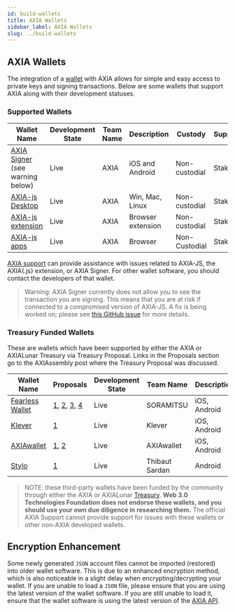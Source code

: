 ```yaml
---
id: build-wallets
title: AXIA Wallets
sidebar_label: AXIA Wallets
slug: ../build-wallets
---
```


## AXIA Wallets

The integration of a [wallet](../general/glossary.md#wallet) with AXIA allows for simple and easy access to
private keys and signing transactions. Below are some wallets that support AXIA along with their
development statuses.

### Supported Wallets

| Wallet Name                                                         | Development State | Team Name | Description       | Custody       | Supports |
| ------------------------------------------------------------------- | ----------------- | --------- | ----------------- | ------------- | -------- |
| [AXIA Signer](https://www.axia.io/signer/) (see warning below)  | Live              | AXIA    | iOS and Android   | Non-custodial | Staking  |
| [AXIA-js Desktop](https://github.com/AXIA-js/apps/releases) | Live              | AXIA    | Win, Mac, Linux   | Non-custodial | Staking  |
| [AXIA-js extension](https://github.com/AXIA-js/extension)   | Live              | AXIA    | Browser extension | Non-custodial | Staking  |
| [AXIA-js apps](https://AXIA.js.org/apps/#/accounts)         | Live              | AXIA    | Browser           | Non-Custodial | Staking  |

[AXIA support](https://support.AXIA.network/) can provide assistance with issues related to
AXIA-JS, the AXIA{.js} extension, or AXIA Signer. For other wallet software, you should
contact the developers of that wallet.

> Warning: AXIA Signer currently does not allow you to see the transaction you are signing. This
> means that you are at risk if connected to a compromised version of AXIA-JS. A fix is being
> worked on; please see [this GitHub issue](https://github.com/axia-tech/axia-signer/issues/724)
> for more details.

### Treasury Funded Wallets

These are wallets which have been supported by either the AXIA or AXIALunar Treasury via Treasury Proposal. Links in the Proposals section go to the AXIAssembly post where the Treasury Proposal was discussed.

| Wallet Name                                   | Proposals                                                                                                                                                                                           | Development State | Team Name      | Description  | Custody       | Supports |
| --------------------------------------------- | --------------------------------------------------------------------------------------------------------------------------------------------------------------------------------------------------- | ----------------- | -------------- | ------------ | ------------- | -------- |
| [Fearless Wallet](https://fearlesswallet.io/) | [1](https://axialunar.axiassembly.io/treasury/23), [2](https://axialunar.axiassembly.io/treasury/34), [3](https://axialunar.axiassembly.io/treasury/74), [4](https://axialunar.axiassembly.io/treasury/102) | Live              | SORAMITSU      | iOS, Android | Non-custodial | Staking  |
| [Klever](https://klever.io/)                  | [1](https://axialunar.axiassembly.io/treasury/91)                                                                                                                                                     | Live              | Klever         | iOS, Android | Non-custodial | Staking  |
| [AXIAwallet](https://axiawallet.io/)        | [1](https://axialunar.axiassembly.io/treasury/32), [2](https://axialunar.axiassembly.io/treasury/41)                                                                                                    | Live              | AXIAwallet    | iOS, Android | Non-custodial | Staking  |
| [Stylo](https://stylo-app.com/)               | [1](https://AXIA.axiassembly.io/treasury/39)                                                                                                                                                   | Live              | Thibaut Sardan | Android      | Non-custodial | Staking  |

> NOTE: these third-party wallets have been funded by the community through either the AXIA or AXIALunar [Treasury](learn-treasury). **Web 3.0 Technologies Foundation does not endorse these wallets, and you should use your own due diligence in researching them.** The official AXIA Support cannot provide support for issues with these wallets or other non-AXIA developed wallets.

## Encryption Enhancement

Some newly generated `JSON` account files cannot be imported (restored) into older wallet software.
This is due to an enhanced encryption method, which is also noticeable in a slight delay when
encrypting/decrypting your wallet. If you are unable to load a `JSON` file, please ensure that you
are using the latest version of the wallet software. If you are still unable to load it, ensure that
the wallet software is using the latest version of the [AXIA API](https://AXIA.js.org/api/).
